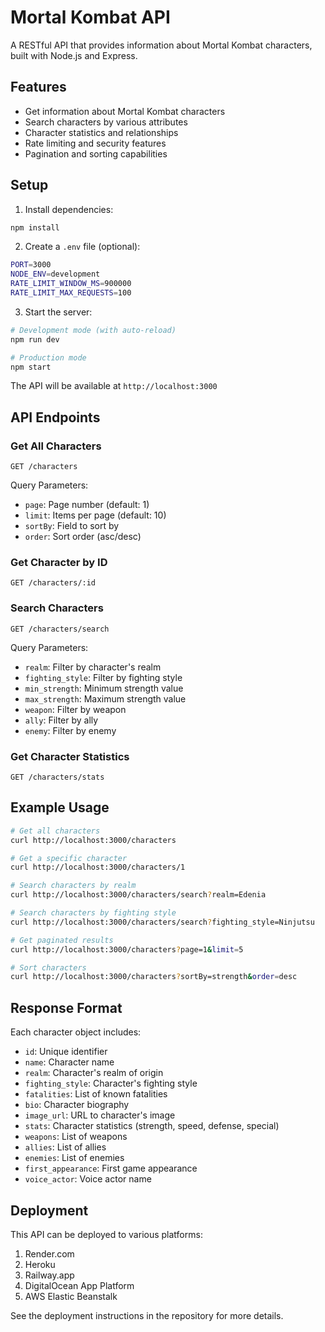 # Mortal Kombat API

A RESTful API that provides information about Mortal Kombat characters, built with Node.js and Express.

## Features

- Get information about Mortal Kombat characters
- Search characters by various attributes
- Character statistics and relationships
- Rate limiting and security features
- Pagination and sorting capabilities

## Setup

1. Install dependencies:

```bash
npm install
```

2. Create a `.env` file (optional):

```bash
PORT=3000
NODE_ENV=development
RATE_LIMIT_WINDOW_MS=900000
RATE_LIMIT_MAX_REQUESTS=100
```

3. Start the server:

```bash
# Development mode (with auto-reload)
npm run dev

# Production mode
npm start
```

The API will be available at `http://localhost:3000`

## API Endpoints

### Get All Characters

```
GET /characters
```

Query Parameters:

- `page`: Page number (default: 1)
- `limit`: Items per page (default: 10)
- `sortBy`: Field to sort by
- `order`: Sort order (asc/desc)

### Get Character by ID

```
GET /characters/:id
```

### Search Characters

```
GET /characters/search
```

Query Parameters:

- `realm`: Filter by character's realm
- `fighting_style`: Filter by fighting style
- `min_strength`: Minimum strength value
- `max_strength`: Maximum strength value
- `weapon`: Filter by weapon
- `ally`: Filter by ally
- `enemy`: Filter by enemy

### Get Character Statistics

```
GET /characters/stats
```

## Example Usage

```bash
# Get all characters
curl http://localhost:3000/characters

# Get a specific character
curl http://localhost:3000/characters/1

# Search characters by realm
curl http://localhost:3000/characters/search?realm=Edenia

# Search characters by fighting style
curl http://localhost:3000/characters/search?fighting_style=Ninjutsu

# Get paginated results
curl http://localhost:3000/characters?page=1&limit=5

# Sort characters
curl http://localhost:3000/characters?sortBy=strength&order=desc
```

## Response Format

Each character object includes:

- `id`: Unique identifier
- `name`: Character name
- `realm`: Character's realm of origin
- `fighting_style`: Character's fighting style
- `fatalities`: List of known fatalities
- `bio`: Character biography
- `image_url`: URL to character's image
- `stats`: Character statistics (strength, speed, defense, special)
- `weapons`: List of weapons
- `allies`: List of allies
- `enemies`: List of enemies
- `first_appearance`: First game appearance
- `voice_actor`: Voice actor name

## Deployment

This API can be deployed to various platforms:

1. Render.com
2. Heroku
3. Railway.app
4. DigitalOcean App Platform
5. AWS Elastic Beanstalk

See the deployment instructions in the repository for more details.
